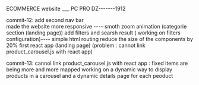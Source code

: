 ECOMMERCE website **\_\_\_** PC PRO DZ-------1912

commit-12:
add second nav bar \
made the website more responsive ----
smoth zoom animation (categorie section (landing page))
add filters and searsh result ( working on filters configuration)----
simple html routing
reduce the size of the components by 20%
first react app (landing page) (problem : cannot link product_carousel.js with react app)

commit-13:
cannol link product_carousel.js with react app : fixed
items are being more and more mapped
working on a dynamic way to display products in a carousel and a dynamic details page for each peoduct
